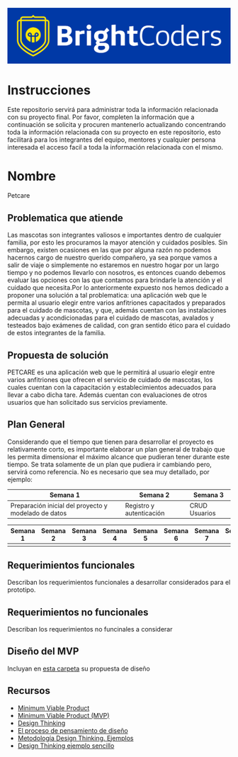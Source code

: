 ![BrightCoders Logo](img/logo-bc.png)

# Instrucciones

Este repositorio servirá para administrar toda la información relacionada con su proyecto final. Por favor, completen la información que a continuación se solicita y procuren mantenerlo actualizando concentrando toda la información relacionada con su proyecto en este repositorio, esto facilitará para los integrantes del equipo, mentores y cualquier persona interesada el acceso facil a toda la información relacionada con el mismo.

# Nombre
Petcare
## Problematica que atiende
Las mascotas son integrantes valiosos e importantes dentro de cualquier familia, por esto les procuramos la mayor atención y cuidados posibles. Sin embargo, existen ocasiones en las que por alguna razón no podemos hacernos cargo de nuestro querido compañero, ya sea porque vamos a salir de viaje o simplemente no estaremos en nuestro hogar por un largo tiempo y no podemos llevarlo con nosotros, es entonces cuando debemos evaluar las opciones con las que contamos para brindarle la atención y el cuidado que necesita.Por lo anteriormente expuesto nos hemos dedicado a proponer una solución a tal problematica: una aplicación web que le permita al usuario elegir entre varios anfitriones capacitados y preparados para el cuidado de mascotas, y que, además cuentan con las instalaciones adecuadas y acondicionadas para el cuidado de mascotas, avalados y testeados bajo exámenes de calidad, con gran sentido ético para el cuidado de estos integrantes de la familia.

## Propuesta de solución
PETCARE es una aplicación web que le permitirá al usuario elegir entre varios anfitriones que ofrecen el servicio de cuidado de mascotas, los cuales cuentan con la capacitación y establecimientos adecuados para llevar a cabo dicha tare. Además cuentan con evaluaciones de otros usuarios que han solicitado sus servicios previamente.

## Plan General
Considerando que el tiempo que tienen para desarrollar el proyecto es relativamente corto, es importante elaborar un plan general de trabajo que les permita dimensionar el máximo alcance que pudieran tener durante este tiempo. Se trata solamente de un plan que pudiera ir cambiando pero, servirá como referencia. No es necesario que sea muy detallado, por ejemplo:

| Semana 1 | Semana 2 | Semana 3 |
|----------|----------|----------|
| Preparación inicial del proyecto y modelado de datos | Registro y autenticación | CRUD Usuarios |

| Semana 1 | Semana 2 | Semana 3 | Semana 4 | Semana 5 | Semana 6 | Semana 7 | Semana 8 |
|----------|----------|----------|----------|----------|----------|----------|----------|
|          |          |          |          |          |          |          |          |

## Requerimientos funcionales
Describan los requerimientos funcionales a desarrollar considerados para el prototipo.

## Requerimientos no funcionales
Describan los requerimientos no funcinales a considerar

## Diseño del MVP

Incluyan en [esta carpeta](/design) su propuesta de diseño

## Recursos

- [Minimum Viable Product](https://www.agilealliance.org/glossary/mvp/#q=~(infinite~false~filters~(tags~(~'mvp))~searchTerm~'~sort~false~sortDirection~'asc~page~1))
- [Minimum Viable Product (MVP)](https://www.productplan.com/glossary/minimum-viable-product/)
- [Design Thinking](https://www.interaction-design.org/literature/topics/design-thinking)
- [El proceso de pensamiento de diseño](https://www.youtube.com/watch?v=_r0VX-aU_T8)
- [Metodología Design Thinking. Ejemplos](https://www.youtube.com/watch?v=_ul3wfKss58) 
- [Design Thinking ejemplo sencillo](https://www.youtube.com/watch?v=_H33tA2-j0s)
